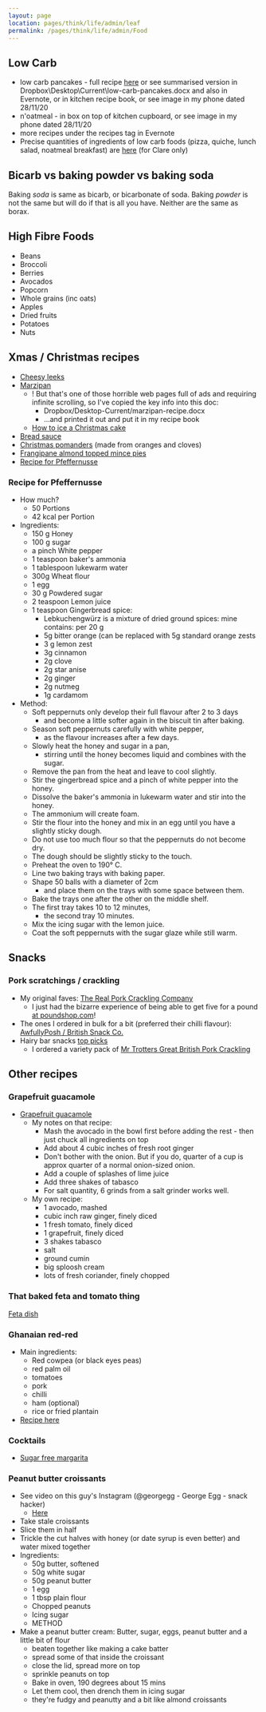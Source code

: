 ```yaml
---
layout: page
location: pages/think/life/admin/leaf
permalink: /pages/think/life/admin/Food
---
```


## Low Carb

- low carb pancakes - full recipe [here](https://www.wholesomeyum.com/recipes/keto-low-carb-pancakes-with-almond-flour-coconut-flour-paleo-gluten-free/) or see summarised version in Dropbox\Desktop\Current\low-carb-pancakes.docx and also in Evernote, or in kitchen recipe book, or see image in my phone dated 28/11/20
- n'oatmeal - in box on top of kitchen cupboard, or see image in my phone dated 28/11/20
- more recipes under the recipes tag in Evernote
- Precise quantities of ingredients of low carb foods (pizza, quiche, lunch salad, noatmeal breakfast) are [here](https://github.com/claresudbery/clare-tech/blob/master/organising/private/food.md) (for Clare only)

## Bicarb vs baking powder vs baking soda

Baking *soda* is same as bicarb, or bicarbonate of soda. Baking *powder* is not the same but will do if that is all you have. Neither are the same as borax.

## High Fibre Foods

- Beans
- Broccoli
- Berries
- Avocados
- Popcorn
- Whole grains (inc oats)
- Apples
- Dried fruits
- Potatoes
- Nuts

## Xmas / Christmas recipes

- [Cheesy leeks](https://www.bbc.co.uk/food/recipes/cheesy_leeks_46292)
- [Marzipan](https://www.daringgourmet.com/how-to-make-marzipan-almond-paste/)
    - ! But that's one of those horrible web pages full of ads and requiring infinite scrolling, so I've copied the key info into this doc:
        - Dropbox/Desktop-Current/marzipan-recipe.docx
        - ...and printed it out and put it in my recipe book
    - [How to ice a Christmas cake](https://www.greatbritishchefs.com/how-to-cook/how-to-ice-a-christmas-cake)
- [Bread sauce](https://www.bbcgoodfood.com/recipes/bread-sauce-0)
- [Christmas pomanders](https://craftbits.com/project/orange-and-clove-pomanders/) (made from oranges and cloves)
- [Frangipane almond topped mince pies](https://www.easypeasyfoodie.com/easy-frangipane-topped-mince-pies/)
- [Recipe for Pfeffernusse](#recipe-for-pfeffernusse)

### Recipe for Pfeffernusse

- How much?
    - 50 Portions
    - 42 kcal per Portion
- Ingredients:
    - 150 g Honey
    - 100 g sugar
    - a pinch White pepper
    - 1 teaspoon baker's ammonia
    - 1 tablespoon lukewarm water
    - 300g Wheat flour
    - 1 egg
    - 30 g Powdered sugar
    - 2 teaspoon Lemon juice
    - 1 teaspoon Gingerbread spice:
        - Lebkuchengwürz is a mixture of dried ground spices: mine contains: per 20 g
        - 5g bitter orange (can be replaced with 5g standard orange zests
        - 3 g lemon zest
        - 3g cinnamon
        - 2g clove
        - 2g star anise
        - 2g ginger
        - 2g nutmeg
        - 1g cardamom
- Method:
    - Soft peppernuts only develop their full flavour after 2 to 3 days 
        - and become a little softer again in the biscuit tin after baking. 
    - Season soft peppernuts carefully with white pepper, 
        - as the flavour increases after a few days. 
    - Slowly heat the honey and sugar in a pan, 
        - stirring until the honey becomes liquid and combines with the sugar. 
    - Remove the pan from the heat and leave to cool slightly. 
    - Stir the gingerbread spice and a pinch of white pepper into the honey. 
    - Dissolve the baker's ammonia in lukewarm water and stir into the honey. 
    - The ammonium will create foam. 
    - Stir the flour into the honey and mix in an egg until you have a slightly sticky dough. 
    - Do not use too much flour so that the peppernuts do not become dry. 
    - The dough should be slightly sticky to the touch. 
    - Preheat the oven to 190° C. 
    - Line two baking trays with baking paper. 
    - Shape 50 balls with a diameter of 2cm 
        - and place them on the trays with some space between them. 
    - Bake the trays one after the other on the middle shelf. 
    - The first tray takes 10 to 12 minutes, 
        - the second tray 10 minutes. 
    - Mix the icing sugar with the lemon juice. 
    - Coat the soft peppernuts with the sugar glaze while still warm.

## Snacks

### Pork scratchings / crackling

- My original faves: [The Real Pork Crackling Company](https://www.therealporkcracklingcompany.com/) 
    - I just had the bizarre experience of being able to get five for a pound [at poundshop.com](https://www.poundshop.com/the-real-pork-crackling-co-crispy-crackling-5-pack.html)! 
- The ones I ordered in bulk for a bit (preferred their chilli flavour): [AwfullyPosh / British Snack Co.](https://www.britishsnackco.com/store/product/chilli-garlic-pork-crackling/)
- Hairy bar snacks [top picks](https://hairybarsnacks.com/the-best-pork-scratchings/)
    - I ordered a variety pack of [Mr Trotters Great British Pork Crackling](http://mrtrotters.com/shop/index.php?route=product/product&product_id=63)

## Other recipes

### Grapefruit guacamole

- [Grapefruit guacamole](https://www.thekitchn.com/recipe-grapefruit-guacamole-recipes-from-the-kitchn-202807) 
    - My notes on that recipe:
        - Mash the avocado in the bowl first before adding the rest - then just chuck all ingredients on top
        - Add about 4 cubic inches of fresh root ginger
        - Don't bother with the onion. But if you do, quarter of a cup is approx quarter of a normal onion-sized onion.
        - Add a couple of splashes of lime juice
        - Add three shakes of tabasco
        - For salt quantity, 6 grinds from a salt grinder works well.
    - My own recipe:
        - 1 avocado, mashed
        - cubic inch raw ginger, finely diced
        - 1 fresh tomato, finely diced
        - 1 grapefruit, finely diced
        - 3 shakes tabasco
        - salt
        - ground cumin
        - big sploosh cream
        - lots of fresh coriander, finely chopped

### That baked feta and tomato thing

[Feta dish](https://www.delish.com/uk/cooking/recipes/a35426947/baked-feta-pasta-tiktok/)

### Ghanaian red-red

* Main ingredients: 
    * Red cowpea (or black eyes peas)
    * red palm oil
    * tomatoes
    * pork
    * chilli
    * ham (optional)
    * rice or fried plantain
* [Recipe here](https://honest-food.net/ghana-red-red-recipe/) 

### Cocktails

* [Sugar free margarita](https://www.wholesomeyum.com/recipes/best-skinny-margarita-recipe-sugar-free-low-carb-paleo/)

### Peanut butter croissants

- See video on this guy's Instagram (@georgegg - George Egg - snack hacker)
    - [Here](https://www.instagram.com/p/CzlmuXDMmUV/?hl=en-gb)
- Take stale croissants
- Slice them in half
- Trickle the cut halves with honey (or date syrup is even better) and water mixed together
- Ingredients:
    - 50g butter, softened
    - 50g white sugar
    - 50g peanut butter
    - 1 egg
    - 1 tbsp plain flour
    - Chopped peanuts
    - Icing sugar
    - METHOD
- Make a peanut butter cream: Butter, sugar, eggs, peanut butter and a little bit of flour
    - beaten together like making a cake batter
    - spread some of that inside the croissant    
    - close the lid, spread more on top
    - sprinkle peanuts on top
    - Bake in oven, 190 degrees about 15 mins
    - Let them cool, then drench them in icing sugar
    - they're fudgy and peanutty and a bit like almond croissants
